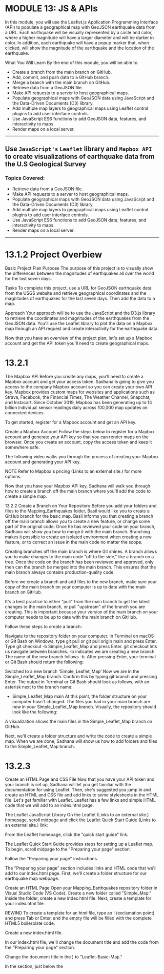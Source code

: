# MODULE 13: JS & APIs
In this module, you will use the Leaflet.js Application Programming Interface (API) to populate a geographical map with GeoJSON earthquake data from a URL. Each earthquake will be visually represented by a circle and color, where a higher magnitude will have a larger diameter and will be darker in color. In addition, each earthquake will have a popup marker that, when clicked, will show the magnitude of the earthquake and the location of the earthquake.

What You Will Learn
By the end of this module, you will be able to: 

- Create a branch from the main branch on GitHub.
- Add, commit, and push data to a GitHub branch.
- Merge a branch with the main branch on GitHub.
- Retrieve data from a GeoJSON file.
- Make API requests to a server to host geographical maps.
- Populate geographical maps with GeoJSON data using JavaScript and the Data-Driven Documents (D3) library.
- Add multiple map layers to geographical maps using Leaflet control plugins to add user interface controls.
- Use JavaScript ES6 functions to add GeoJSON data, features, and interactivity to maps.
- Render maps on a local server.

---
## Use `JavaScript's` `Leaflet` library and `Mapbox API` to create visualizations of earthquake data from the U.S Geological Survey

### Topics Covered:
- Retrieve data from a GeoJSON file.
- Make API requests to a server to host geographical maps.
- Populate geographical maps with GeoJSON data using JavaScript and the Data-Driven Documents (D3) library.
- Add multiple map layers to geographical maps using Leaflet control plugins to add user interface controls.
- Use JavaScript ES6 functions to add GeoJSON data, features, and interactivity to maps.
- Render maps on a local server.

---
# 13.1.2 Project Overbiew
Basic Project Plan
Purpose
The purpose of this project is to visually show the differences between the magnitudes of earthquakes all over the world for the last seven days.

Tasks
To complete this project, use a URL for GeoJSON earthquake data from the USGS website and retrieve geographical coordinates and the magnitudes of earthquakes for the last seven days. Then add the data to a map.

Approach
Your approach will be to use the JavaScript and the D3.js library to retrieve the coordinates and magnitudes of the earthquakes from the GeoJSON data. You'll use the Leaflet library to plot the data on a Mapbox map through an API request and create interactivity for the earthquake data.

Now that you have an overview of the project plan, let's set up a Mapbox account and get the API token you'll need to create geographical maps.

# 13.2.1
The Mapbox API
Before you create any maps, you'll need to create a Mapbox account and get your access token. Sadhana is going to give you access to the company Mapbox account so you can create your own API key.
Mapbox provides custom maps for websites and applications such as Strava, Facebook, the Financial Times, The Weather Channel, Snapchat, and Instacart. Since October 2019, Mapbox has been generating up to 14 billion individual sensor readings daily across 100,000 map updates on connected devices.

To get started, register for a Mapbox account and get an API key.

Create a Mapbox Account
Follow the steps below to register for a Mapbox account and generate your API key so that you can render maps on the browser. Once you create an account, copy the access token and keep it somewhere safe.

The following video walks you through the process of creating your Mapbox account and generating your API key.



NOTE
Refer to Mapbox's pricing (Links to an external site.) for more options.

Now that you have your Mapbox API key, Sadhana will walk you through how to create a branch off the main branch where you'll add the code to create a simple map.

13.2.2
Create a Branch on Your Repository
Before you add your folders and files to the Mapping_Earthquakes folder, Basil would like you to create a GitHub branch for the basic map. Basil informs you that creating a branch off the main branch allows you to create a new feature, or change some part of the original code. Once he has reviewed your code on your branch, Sadhana will show you how to merge it with the main branch.
Branching makes it possible to create an isolated environment when creating a new feature, or to correct an issue in the main code no matter the scope.

Creating branches off the main branch is where Git shines. A branch allows you to make changes to the main code "off to the side," like a branch on a tree. Once the code on the branch has been reviewed and approved, only then can the branch be merged into the main branch. This ensures that the main branch always contains production-quality code.

Before we create a branch and add files to the new branch, make sure your copy of the main branch on your computer is up to date with the main branch on GitHub.



It's a best practice to either "pull" from the main branch to get the latest changes to the main branch, or pull "upstream" of the branch you are creating. This is important because your version of the main branch on your computer needs to be up to date with the main branch on GitHub.

Follow these steps to create a branch:

Navigate to the repository folder on your computer.
In Terminal on macOS or Git Bash on Windows, type git pull or git pull origin main and press Enter.
Type git checkout -b Simple_Leaflet_Map and press Enter.
git checkout lets us navigate between branches.
-b indicates we are creating a new branch.
The name of the new branch follows -b.
After pressing Enter, your terminal or Git Bash should return the following:

Switched to a new branch 'Simple_Leaflet_Map'
Now we are in the Simple_Leaflet_Map branch. Confirm this by typing git branch and pressing Enter. The output in Terminal or Git Bash should look as follows, with an asterisk next to the branch name:

* Simple_Leaflet_Map
  main
At this point, the folder structure on your computer hasn't changed. The files you had in your main branch are now in your Simple_Leaflet_Map branch. Visually, the repository should look like the following:

A visualization shows the main files in the Simple_Leaflet_Map
branch on
GitHub.

Next, we'll create a folder structure and write the code to create a simple map. When we are done, Sadhana will show us how to add folders and files to the Simple_Leaflet_Map branch.

# 13.2.3
Create an HTML Page and CSS File
Now that you have your API token and your branch is set up, Sadhana will let you get familiar with the documentation for using Leaflet. Then, she's suggested you jump in and create an HTML and CSS file and add links to some stylesheets in the HTML file.
Let's get familiar with Leaflet. Leaflet has a few links and simple HTML code that we will add to an index.html page.

The Leaflet JavaScript Library
On the Leaflet (Links to an external site.) homepage, scroll midpage and click the Leaflet Quick Start Guide (Links to an external site.) link:

From the Leaflet homepage, click the "quick start guide"
link.

The Leaflet Quick Start Guide provides steps for setting up a Leaflet map. To begin, scroll midpage to the "Preparing your page" section:

Follow the "Preparing your page"
instructions.

The "Preparing your page" section includes links and HTML code that we'll add to our index.html page. First, we'll create a folder structure for our earthquake map webpage.

Create an HTML Page
Open your Mapping_Earthquakes repository folder in Visual Studio Code (VS Code). Create a new folder called "Simple_Map." Inside the folder, create a new index.html file. Next, create a template for your index.html file.

REWIND
To create a template for an html file, type an ! (exclamation point) and press Tab or Enter, and the empty file will be filled with the complete HTML5 boilerplate code.

Create a new index.html
file.

In our index.html file, we'll change the document title and add the code from the "Preparing your page" section.

Change the document title in the <title> element in the <head> section (<title>Document</title>) to "Leaflet-Basic-Map."

In the <head> section, just below the <title> element, add the following Leaflet CSS script from the "Preparing your page" section:

<!-- Leaflet CSS -->
<link rel="stylesheet" href="https://unpkg.com/leaflet@1.7.1/dist/leaflet.css"
integrity="sha512-xodZBNTC5n17Xt2atTPuE1HxjVMSvLVW9ocqUKLsCC5CXdbqCmblAshOMAS6/keqq/sMZMZ19scR4PsZChSR7A=="
crossorigin=""/>
In the body of our index.html file, add the Leaflet JavaScript script and id tag for the map inside a <div> element, as shown in the "Preparing your page" section:

<!-- Leaflet JavaScript -->
<script src="https://unpkg.com/leaflet@1.7.1/dist/leaflet.js"
integrity="sha512-XQoYMqMTK8LvdxXYG3nZ448hOEQiglfqkJs1NOQV44cWnUrBc8PkAOcXy20w0vlaXaVUearIOBhiXZ5V3ynxwA=="
crossorigin=""></script>
The Leaflet CSS and JavaScript files we added to the index.html file are referred to as content delivery networks (CDNs). Using CDNs has a security risk. To avoid the security risk, it's a best practice to include an integrity value with the CDN. Each file we added has its own integrity value, which is a Base64-encoded cryptographic hash of a resource that prevents the CDN from being hacked.

NOTE
For more about the Subresource Integrity value, please see the documentation on the Download Leaflet webpage (Links to an external site.) and Mozilla Developers' Subresource Integrity webpage (Links to an external site.).

Above the Leaflet JavaScript link script, add the following <div> element with the id tag for the map:

<!-- The div that holds our map -->
<div id="mapid"></div>
After adding the Leaflet CSS file, JavaScript file, and the <div> element with theid tag for the map, our index.html file should look like the following:

The index.html file Leaflet-Basic-Map contains the Leaflet CSS script
in the head section with the Leaflet JavaScript script and the id tag
for the map in the
body.

IMPORTANT
Make sure you copy and paste the Leaflet CSS file and JavaScript script from the website as they appear. Do not edit the script by deleting empty spaces. This will prevent that script from working on the index.html file, resulting in the map not being shown on the webpage.

Next, we will modify our #mapid to be set at a specific height using CSS code. To do this, we'll need to create a style.css file.

Create a CSS File
Before we create a style.css file, we'll need to create a folder for the file. In VS Code, create a new subfolder called "static" in our Simple_Map folder. In this folder, create another subfolder named "css." In the css folder, create a new file and name it style.css:

The VS Code File Explorer shows the new style.css file in the css
folder.

Next, add the following CSS code to our style.css file to set the style for our map on our index.html page and save the file:

html,
body,
#mapid {
  width: 100%;
  height: 100%;
  padding: 0;
  margin: 0;
}


At this point, your folder should look like the following:

The VS Code File Explorer shows the css folder inside the static
folder and the style.css file with a script in the css
folder.

Finally, we need to tell our index.html page to use the style.css file we created.

In the <head> section of our index.html page, add the following CSS link script below the Leaflet CSS and before the closing </head> element:

<!-- Our CSS -->
  <link rel="stylesheet" type="text/css" href="static/css/style.css">
Next, we'll create the code for a simple map.

# 13.4.1
Map a Single Point
Creating a simple Leaflet map was relatively straightforward. Now Sadhana will show you how to add a single marker to a map and change the radius of the marker. However, she would like you to create a branch for adding points to a map for the GitHub repository so that new interns and employees can use this as a tutorial.
Now that we can create a simple Leaflet map, we can plot data on the map. First, let's create a new branch. Sadhana suggests that we name this branch "Mapping_Single_Points" since we'll map single points.

REWIND
Follow these steps to create a branch off of the main branch:

Navigate to your repository on your computer.
Make sure you're on the main branch by typing: git branch
If you're not on the main branch, type: git checkout main
Pull the changes from the main branch by typing: git pull
Create a new branch by typing: git checkout -b [name_of_your_new_branch]
In your new branch, we'll add a new folder inside the Mapping_Earthquakes folder. Since we're going to work with the same file names in the same folder structure, we'll use the same folder structure as we did for the Simple_Leaflet_Map branch.

Set up the folder structure as follows: 

Mapping_Single_Points
index.html
static
css
style.css
js
config.js
logic.js
The two files that we'll change most often are the index.html and the logic.js files. Also, we might add an external file in the js folder. After checking out the new Mapping_Single_Points branch, copy all files from your Simple_Leaflet_Map folder and add them to a new Mapping_Single_Points folder..

Next, push the latest changes to the Mapping_Single_Points branch to GitHub.

REWIND
Follow these steps to push changes to a new branch:

Type: git status
Add the folders and files by typing: git add .
Confirm the correct files will be added by typing: git status
Commit the changes by typing: git commit -m
Push the changes to the branch by typing: git push --set-upstream origin Mapping_Single_Points
After adding the folders and files to your Mapping_Single_Points branch, your repository should look like the following:

The GitHub webpage shows the status of the Mapping_Earthquakes repository in the Mapping_Single_Points branch.

Next, we'll edit the logic.js file to add single points or markers to the basic map.

Add a Marker to the Map
Adding a marker to our simple map requires only one line of code, found in the Leaflet Quick Start Guide (Links to an external site.), under the "Markers, circles and polygons" subheading. Below the map is a line of code that reads as follows:

var marker = L.marker([51.5, -0.09]).addTo(map);
We're going to edit this line of code with the latitude and longitude for Los Angeles, California, and add it to our logic.js file that we used to create a simple map.

Open up the logic.js file using VS Code and add the following line of code before our tileLayer()code, and save the logic.js file:

//  Add a marker to the map for Los Angeles, California.
let marker = L.marker([34.0522, -118.2437]).addTo(map);
Next, open the index.html file in your browser. Your map should look like the following:

Add a marker to the map for Los Angeles,
California.

Next, we'll change the marker to a circle.

Add a Circle to the Map
To change the marker on our map to a point or dot, we'll use the circle() function. The circle() function will place a circle on the map at the given coordinates. The syntax for using the circle() function follows:

L.circle([34.0522, -118.2437], {
   radius: 100
}).addTo(map);
When using the circle() function, the default is just a small dot on the map, but we want to adjust the radius so that it's bigger and easier to see. The radius for the circle() function is measured in meters.

For the code above, add a circle with a 100-meter radius over Central Los Angeles when we assign a value to the radius key in the circle() function.

Copy the code for the circle function and replace it with the marker() function we used previously. We're also going to zoom in to a level of 14 on the setView() method. After editing your logic.js file, it should look like the following:

Use the circle () function to create a circle with a 100-meter radius over Central Los Angeles.

When we open our index.html file in our browser, it will show a circle over Central Los Angeles.

The OpenStreetMap shows a circle with a 100-meter radius over Central Los Angeles.

Now test your skills in the following Skill Drill:

SKILL DRILL
Using the Leaflet documentation, create a light-yellow circle with black lines indicating a 300-meter radius of Central Los Angeles on a dark map.

Your map should look like the following:

The OpenStreetMap shows a light-yellow circle with black lines indicating a 300-meter radius of Central Los Angeles on a dark map.

Alternatively, we can create a circle using the circleMarker() function. The circleMarker() function measures the radius of the circle in pixels, with the default radius set at 10 pixels. The syntax for using the circleMarker() function follows:

L.circleMarker([34.0522, -118.2437]).addTo(map);
Let's create a light-yellow circle with black lines indicating a 300-pixel radius on a dark map. Edit your logic.js file from the previous Skill Drill by changing your circle()function to a circleMarker()function. Your logic.js file should now look like the following:

Use the circleMarker() function to create a light-yellow circle with black lines indicating a 300-pixel radius of Central Los Angeles on a dark map.

If you didn't get the correct map style in the Skill Drill, replace the "streets-v11" in our tileLayer() code with "dark-v10" to look like the following:

// We create the tile layer that will be the background of our map.
let streets = L.tileLayer('https://api.mapbox.com/styles/v1/mapbox/dark-v10/tiles/{z}/{x}/{y}?access_token={accessToken}'
Save yourlogic.js file and open your index.html file in our browser. The circle will show a 300-pixel radius of Central Los Angeles.

The OpenStreetMap shows a light-yellow circle with black lines indicating a 300-pixel radius of Central Los Angeles.

Wow! What a big difference between the circle()and circleMarker()functions.

Remember, it's a best practice to commit early and often! Before you commit your code for the Mapping_Single_Points branch to GitHub, check to see if all the files will be tracked in the branch.



In the Mapping_Single_Points branch on the command line, type git status and you'll see that the logic.js file will be tracked:

data 13-4-1-mapping-single-points.png

Great job! Now, commit and push these files to the Mapping_Single_Points branch. Don't delete the branch, so that others can use it to learn how to map single points.

Next, Sadhana is going to show you how to add multiple locations to a map and change the radius of each marker.

NOTE
Use the links below to learn more about these Leaflet functions:

marker() function (Links to an external site.)
circle() function (Links to an external site.)
circleMaker() function

# 13.4.2
Map Multiple Points
Now that you have added a single marker to a map and changed some of the features of the marker, Sadhana wants you to iterate through an array of objects and map them. Other employees really like the branches you created, so Sadhana would like you to create a new branch for adding multiple points to a map.
Before we plot multiple markers and points, Sadhana wants you to create a new branch for mapping multiple points.

Create a new branch called "Mapping_Multiple_Points" with the following folder structure:

Mapping_Multiple_Points
index.html
static
css
style.css
js
config.js
logic.js
Copy the necessary folders and files from your Mapping_Single_Points branch and add them to the Mapping_Multiple_Points folder.

Add Multiple Markers
When we added a single marker to our simple map, we assigned our marker variable to the Leaflet class marker() function. This function will only add one latitude and longitude to the map. To add more markers to the map, the latitudes and longitudes are usually nested in an array. To add a marker for each location, we have to iterate through the array and add each latitude and longitude to the map.

First, in the logic.js file, replace the marker variable (which we used to map one location) with the cities variable that references the five most populous cities array in the following code block. Then save the file:

// An array containing each city's location, state, and population.
let cities = [{
  location: [40.7128, -74.0059],
  city: "New York City",
  state: "NY",
  population: 8398748
},
{
  location: [41.8781, -87.6298],
  city: "Chicago",
  state: "IL",
  population: 2705994
},
{
  location: [29.7604, -95.3698],
  city: "Houston",
  state: "TX",
  population: 2325502
},
{
  location: [34.0522, -118.2437],
  city: "Los Angeles",
  state: "CA",
  population: 3990456
},
{
  location: [33.4484, -112.0740],
  city: "Phoenix",
  state: "AZ",
  population: 1660272
}
];
Next, we need to iterate through each city object and add each city location to the marker() function, which will, in turn, be added to the map.



Below the cities array, add the following code to iterate through the array. Inside the brackets, use the console.log() function to print each object in the array to the console:

// Loop through the cities array and create one marker for each city.
cities.forEach(function(city) {
 console.log(city)
});
Save the logic.js file and open the index.html file in your browser.

If we look at the console tab, we'll see that each object, or city, of the cities array is printed to the console.

A U.S. map has a Chrome console tab on the right showing each object in the cities array.

Now, add each city's location to the map by adding the location to the marker() function.



In the forEach() function, assign the city variable to each object of the cities.js file. Then, get the coordinates of each city by adding city.location in the L.marker() function. We can then add each location to the map with the addTo() function and pass themap object as the argument.

Add the following code to your logic.js file and save it:

// Loop through the cities array and create one marker for each city.
cities.forEach(function(city) {
    console.log(city)
    L.marker(city.location).addTo(map);
});
When you open the index.html file in your browser, the map will show a marker on each city in the cities array.

The OpenStreetMap has five markers for the five cities in the cities array: Los Angeles,Phoenix, Houston, Chicago, and New York City.

When handling large datasets, it's a best practice to have the data in an external file and refer to that file and dataset in the logic.js file.

Even though our cities array is not that large, let's create a new file in the "js" folder called cities.js. Cut the cities array data from the logic.js file, place it in the cities.js file, and save the file.

Next, in the logic.js file, where the cities array was located, add a variable and assign it to the cities array. Add the following code to the logic.js file:

// Get data from cities.js
let cityData = cities;
Now the cities array is assigned to the cityData variable, which means we'll need to replace cities with cityData in our forEach() function. Edit the forEach() function so that it looks like the following and save the logic.js file:

// Loop through the cities array and create one marker for each city.
cityData.forEach(function(city) {
    console.log(city)
    L.marker(city.location).addTo(map);
});
Now open the index.html in your browser to confirm these changes worked.

Uh-oh! Something went wrong, as shown in the following image: 

When there is an error in a file, a blank webpage appears instead of a map.



After you inspect the page using the DevTools, the console might have an error message that says Uncaught ReferenceError: cities is not defined. This means the cities array data can't be found.

To correct this error, in the body of the index.html file and before the path to the logic.js script, add a <script> file with the path to the JavaScript cities.js file, like this:

 <script type="text/javascript" src="static/js/cities.js"></script>
After adding the <script> file, the body of our index.html file should look like the following:

The body of the index.html file shows the path to the cities.js
file.

Now, when we open up the index.html in our browser, the map should look like it did before we created the cities.js file and edited thelogic.js and index.html files.

The OpenStreetMap has five markers for the five cities in the cities array: Los Angeles, Phoenix, Houston, Chicago, and New York City.

Bind a Popup to the Marker
To add data from each object in the cities array, we'll use Leaflet's bindPopup() method on the marker() function. According to the guidance in the Quick Start Guide (Links to an external site.)'s "Working with popups" section, we only need to add HTML code inside the parentheses of the bindPopup() method:

Follow the bindPopup() method guidance, found in the Quick Start Guide's "Working with popups"section.

In the logic.js file, edit the forEach function and add the bindPopup() method. Inside the parentheses of the bindPopup() method, we'll retrieve the name of the city, state, and population.

Edit the forEach function to look like the following, save the logic.js file, and open the index.html file in your browser:

// Loop through the cities array and create one marker for each city.
cityData.forEach(function(city) {
    console.log(city)
    L.marker(city.location)
    .bindPopup("<h2>" + city.city + ", " + city.state + "</h2> <hr> <h3>Population " + city.population + "</h3>")
  .addTo(map);
});
Now, when we click on each marker, it will show the name, state, and population of the city.

The OpenStreetMap has five popup markers for the five cities in the cities array: Los Angeles, Phoenix, Houston, Chicago, and New York City.When a city popup marker is clicked, it shows data, such as population.

Let's format the population with a thousands separator by using the toLocaleString() method on the city.population in the bindPopup() method, like this:

The logic.js file edited with code to format the population of each city with a thousands separator.

Now our popup markers have the population formatted with a thousands separator.

The popup marker for Houston with population data has been formatted with a thousands separator.

Next, change the marker for each city to a circle that has a radius equivalent to the city's population.

In the logic.jsfile, we'll replace the marker() function with the circleMarker() function in the forEach() function. Then we'll assign the "radius" key to the population by using city.population.

The forEach() function in our logic.js file should look like the following:

The logic.js file is edited with code to format the population of each city with a thousands separator and add circle the size of the population.

After you save the logic.js file and open the index.html file in your browser, your map will look like the following:

The OpenStreetMap now has a blue background.

Well, that doesn't look like the map from before! If we click on that map, "Phoenix, AZ" and its population appear in a popup.

The OpenStreetMap has a blue background and a popup marker for Phoenix.

We know that the data is being loaded onto the map, but what is the problem?



The problem with the map is that the radii are too large and don't fit on the map. To fix this, we'll have to decrease each city's radius so the circle markers fit on the map. In the logic.js file, divide the city.population value by "100000" to look like this:

radius: city.population/100000
Now when we open the map in our browser, the radius for each city looks proportional to the population.

The OpenStreetMap shows five city circle markers for the five cities
in the cities array, where the radius is in proportion to each city's
population, formatted with a thousands
separator.

Congratulations on creating varying size circle markers with popup information!

SKILL DRILL
Edit the logic.js file to create an orange circle popup marker for each city, with a lineweight of 4, a radius where the population number is decreased by 200,000,  that's on a dark map. When you click on the circle, the popup should display the city, state, and the population formatted with a thousands separator.

Your map should look similar to the following:  The OpenStreetMap shows five circle markers on a dark map, where each circle is orange and has a radius where the population number is decreased by 200,000. Each popup marker shows the city, state, and population formatted with the thousands separator.

Next, Sadhana will show you how to plot lines on a map.

ADD/COMMIT/PUSH
Add, commit, and push your changes to the Mapping_Mulitple_Points branch. Don't delete the branch so that others can use it to learn how to map multiple points with popup markers.

NOTE
For more information, see the Leaflet documentation on the bindPopup() method (Links to an external site.).

# Basil and Sadhana are ecstatic that you can add multiple locations to a map. This will be highly beneficial when you need to add the earthquake data to a map. Now, Sadhana will walk you through how to add lines to a map.
On our Leaflet map, we can plot coordinates to create lines between locations, like transportation routes.

Before we plot lines on a map, let's create a new branch called "Mapping_Lines" that has the following folder structure:

Mapping_Lines
index.html
static
css
style.css
js
config.js
logic.js
Copy the necessary folders and files from one of your Mapping_Mulitple_Points branches and add them to the Mapping_Lines folder.

Map a Single Line
Adding lines to a map requires that the coordinates for the starting and ending points be a one-dimensional array with two elements: latitude and longitude. To illustrate how lines are mapped, let's map the airline route from Los Angeles to San Francisco. Mapping airline routes will help us understand how tectonic plate data is added to a map.

The starting point for our line will be the Los Angeles International Airport (LAX), with the coordinates [33.9416, -118.4085]. The ending point for our line will be the San Francisco International Airport (SFO), with the coordinates [37.6213, -122.3790].

When we create a line in Leaflet, the starting and ending points and all coordinates along the route need to be in an array. We can assign the array to the line variable like this:

// Coordinates for each point to be used in the line.
let line = [
  [33.9416, -118.4085],
  [37.6213, -122.3790]
];
Let's edit our logic.js file to create a line from LAX to SFO.

First, change the coordinates for the center of the map to somewhere between LAX and SFO by adding [36.1733, -120.1794] in the setView() method.
Change the zoom level in the setView() method to 7.
Add the code above for our line below the map variable for the center of the map.
Lastly, create a line on a map using the Leaflet polyline() function. Add the following line of code after the line variable:
// Create a polyline using the line coordinates and make the line red.
L.polyline(line, {
  color: "red"
}).addTo(map);
In the polyline() function, we pass the line coordinates and the key-value pair color: "red" to make the line red.

Save the logic.js file with the changes. It should look like the following:

The logic.js file edited with code to create a line between two
points.

When you open the index.html file in your browser, your map should have a red line between LAX and SFO.

The OpenStreetMap shows a red line from LAX to SFO.

Now we'll add a few more stops on our airline route.

Map Multiple Lines
Let's edit the logic.js file and add two more airport stops to our line variable: Salt Lake City International Airport (SLC) and Seattle-Tacoma International Airport (SEA). Follow these steps: 

Edit the line variable in the logic.js file so that it includes the two new sets of coordinates.

// Coordinates for each point to be used in the polyline.
let line = [
  [33.9416, -118.4085],
  [37.6213, -122.3790],
  [40.7899, -111.9791],
  [47.4502, -122.3088]
];
Make the line yellow by editing the value for the "color" key in the polyline() function to yellow.

// Create a polyline using the line coordinates and make the line black.
L.polyline(line, {
   color: "yellow"
}).addTo(map);
Change the map style to "satellite-streets-v11."

Finally, change the center of the map to SFO and change the zoom to 5 so that we can see the line.

// Create the map object with center at the San Francisco airport.
let map = L.map('mapid').setView([37.6213, -122.3790], 5);
After you save the logic.js file and open the index.html file in your browser, your map should look like the following, showing the route from LAX, SFO, SLC, and SEA:

The OpenStreetMap shows a yellow line joining LAX-SFO-SLC-SEA on a Satellite Streets map.

SKILL DRILL
Edit your logic.js to create an airline route from SFO to John F. Kennedy International Airport (JFK) with two stops, Austin-Bergstrom International Airport (AUS) and Toronto Pearson International Airport (YYZ). Make the route a blue dashed line, with a weight of 4 and opacity of 0.5 on the light map.

Hint: You'll need to find the coordinates for some of these airports.

Bonus: Add your city or another city as a stopping point.

Your map should look similar to the following:

The OpenStreetMap shows a blue dashed line from SFO to JFK with two stops, AUS and YYZ, on the light map.

Great job on mapping routes on your map!

ADD/COMMIT/PUSH
Add, commit, and push your changes to your Mapping_Lines branch. Don't delete the branch so that others can use it to learn how to map lines.

After you push your changes to the branch, Sadhana will show you how to plot data from a GeoJSON (.json) file.

NOTE
For more information, see the Leaflet documentation on the polyline() function (Links to an external site.).

# Basil and Sadhana are ecstatic that you can add multiple locations to a map. This will be highly beneficial when you need to add the earthquake data to a map. Now, Sadhana will walk you through how to add lines to a map.
On our Leaflet map, we can plot coordinates to create lines between locations, like transportation routes.

Before we plot lines on a map, let's create a new branch called "Mapping_Lines" that has the following folder structure:

Mapping_Lines
index.html
static
css
style.css
js
config.js
logic.js
Copy the necessary folders and files from one of your Mapping_Mulitple_Points branches and add them to the Mapping_Lines folder.

Map a Single Line
Adding lines to a map requires that the coordinates for the starting and ending points be a one-dimensional array with two elements: latitude and longitude. To illustrate how lines are mapped, let's map the airline route from Los Angeles to San Francisco. Mapping airline routes will help us understand how tectonic plate data is added to a map.

The starting point for our line will be the Los Angeles International Airport (LAX), with the coordinates [33.9416, -118.4085]. The ending point for our line will be the San Francisco International Airport (SFO), with the coordinates [37.6213, -122.3790].

When we create a line in Leaflet, the starting and ending points and all coordinates along the route need to be in an array. We can assign the array to the line variable like this:

// Coordinates for each point to be used in the line.
let line = [
  [33.9416, -118.4085],
  [37.6213, -122.3790]
];
Let's edit our logic.js file to create a line from LAX to SFO.

First, change the coordinates for the center of the map to somewhere between LAX and SFO by adding [36.1733, -120.1794] in the setView() method.
Change the zoom level in the setView() method to 7.
Add the code above for our line below the map variable for the center of the map.
Lastly, create a line on a map using the Leaflet polyline() function. Add the following line of code after the line variable:
// Create a polyline using the line coordinates and make the line red.
L.polyline(line, {
  color: "red"
}).addTo(map);
In the polyline() function, we pass the line coordinates and the key-value pair color: "red" to make the line red.

Save the logic.js file with the changes. It should look like the following:

The logic.js file edited with code to create a line between two
points.

When you open the index.html file in your browser, your map should have a red line between LAX and SFO.

The OpenStreetMap shows a red line from LAX to SFO.

Now we'll add a few more stops on our airline route.

Map Multiple Lines
Let's edit the logic.js file and add two more airport stops to our line variable: Salt Lake City International Airport (SLC) and Seattle-Tacoma International Airport (SEA). Follow these steps: 

Edit the line variable in the logic.js file so that it includes the two new sets of coordinates.

// Coordinates for each point to be used in the polyline.
let line = [
  [33.9416, -118.4085],
  [37.6213, -122.3790],
  [40.7899, -111.9791],
  [47.4502, -122.3088]
];
Make the line yellow by editing the value for the "color" key in the polyline() function to yellow.

// Create a polyline using the line coordinates and make the line black.
L.polyline(line, {
   color: "yellow"
}).addTo(map);
Change the map style to "satellite-streets-v11."

Finally, change the center of the map to SFO and change the zoom to 5 so that we can see the line.

// Create the map object with center at the San Francisco airport.
let map = L.map('mapid').setView([37.6213, -122.3790], 5);
After you save the logic.js file and open the index.html file in your browser, your map should look like the following, showing the route from LAX, SFO, SLC, and SEA:

The OpenStreetMap shows a yellow line joining LAX-SFO-SLC-SEA on a Satellite Streets map.

SKILL DRILL
Edit your logic.js to create an airline route from SFO to John F. Kennedy International Airport (JFK) with two stops, Austin-Bergstrom International Airport (AUS) and Toronto Pearson International Airport (YYZ). Make the route a blue dashed line, with a weight of 4 and opacity of 0.5 on the light map.

Hint: You'll need to find the coordinates for some of these airports.

Bonus: Add your city or another city as a stopping point.

Your map should look similar to the following:

The OpenStreetMap shows a blue dashed line from SFO to JFK with two stops, AUS and YYZ, on the light map.

Great job on mapping routes on your map!

ADD/COMMIT/PUSH
Add, commit, and push your changes to your Mapping_Lines branch. Don't delete the branch so that others can use it to learn how to map lines.

After you push your changes to the branch, Sadhana will show you how to plot data from a GeoJSON (.json) file.

NOTE
For more information, see the Leaflet documentation on the polyline() function (Links to an external site.).

# 13.5.2
Map GeoJSON Point Type
You meet with Basil and Sadhana to discuss your project. Basil informs you that the earthquake data you'll map will have the geometry type Point. Basil thinks it would be a good idea to learn to parse GeoJSON data that is similar to the earthquake data.
Sadhana wants you to practice mapping GeoJSON data that she will give you to add to your logic.js file. This will be a good introduction on learning how to access the data from a JSON file.

Before we map any data, let's create a new branch called "Mapping_GeoJSON_Points" and create the following folder structure:

Mapping_GeoJSON_Points
index.html
static
css
style.css
js
config.js
logic.js
Copy the necessary folders and files from one of your previous branches and add them to the Mapping_GeoJSON_Points folder.

Map a GeoJSON Point
First, we'll add single point on our map using GeoJSON data. The following GeoJSON data is a FeatureCollection object that has properties and geometry for the San Francisco Airport:

// Add GeoJSON data.
let sanFranAirport =
{"type":"FeatureCollection","features":[{
    "type":"Feature",
    "properties":{
        "id":"3469",
        "name":"San Francisco International Airport",
        "city":"San Francisco",
        "country":"United States",
        "faa":"SFO",
        "icao":"KSFO",
        "alt":"13",
        "tz-offset":"-8",
        "dst":"A",
        "tz":"America/Los_Angeles"},
        "geometry":{
            "type":"Point",
            "coordinates":[-122.375,37.61899948120117]}}
]};
Since we are going to add the San Francisco Airport to our map, let's change the center to the San Francisco Airport. Add the following code to our logic.js file to create the center of the map at the airport with a zoom level of "10."

// Create the map object with center at the San Francisco airport.
let map = L.map('mapid').setView([37.5, -122.5], 10);
In the GeoJSON example (Links to an external site.) given on the Leaflet page, we can see that the simple GeoJSON feature is similar to our sanFranAirport.

The Leaflet page provides an example of the GeoJSON
feature.

GeoJSON objects are added to the map through a GeoJSON layer, L.geoJSON(). In "The GeoJSON Layer" section, it says to create the GeoJSON layer and add it to our map. We can use the following code to do that:

L.geoJSON(geojsonFeature).addTo(map);
Let's edit this GeoJSON layer as follows:

// Grabbing our GeoJSON data.
L.geoJSON(sanFranAirport).addTo(map);
Also, add it to our logic.js file below the GeoJSON airport data and above the tileLayer()method. After you save the logic.js file, it should look like the following:

The logic.js file reflects our changing the center and zoom level of
the map, adding the GeoJSON data, and getting the GeoJSON
data.

NOTE
Please note that the coordinates appear in reverse order [-122.375, 37.61899948120117], compared to their order in the setView() method. This is because the GeoJSON data coordinates are set with the first parameter as X (longitude) and the second parameter as Y (latitude), as documented in the GeoJSON Standard. (Links to an external site.) The L.geoJSON()layer reverses the coordinates to plot them on the map.

Open the index.html file in your browser. Your map should have a marker at SFO.

The OpenStreetMap shows a marker on
SFO.

Later in this module we'll be using a URL to access a larger GeoJSON dataset to plot more points.

Bind a Popup to the Marker
REWIND
To display data on a map with a popup marker, we have to bind the marker with the GeoJSON layer, L.geoJSON(), using a callback function.

Our options to add data to a marker are to use the pointToLayer or onEachFeature callback functions. With either of these functions, we can add data to a map from each GeoJSON object. The major difference between the two functions is that the pointToLayer callback function adds markers to a map, whereas the onEachFeature callback function allows you to add styling and bind data to a popup marker.

Let's look at these two functions more closely.

The pointToLayer Function
For the pointToLayer callback function, the basic syntax for adding functionality to a marker follows:

L.geoJson(data, {
    pointToLayer: function(feature, latlng) {
      return L.marker(latlng);
     }
});
Let's break down what is happening in the L.geoJSON() layer:

We add two arguments: the data and the pointToLayer callback function.
The data will be our sanFranAirport data.
For the pointToLayer callback function, we are first going to call a function() where we pass each GeoJSON feature as feature, and its latitude and longitude as latlng.
Then we add a marker for each feature with a latitude and longitude in the pointToLayer callback function argument by using return L.marker(latlng).


Even though we have a marker on the previous map, let's edit our logic.js file to add a marker using the pointToLayer function and add data to a popup marker.

First, let's edit the logic.js file to add the pointToLayer callback function to the L.geoJSON() layer. To better understand what is passed with the feature argument in the function(), we will add feature in the console.log()function. Edit your L.geoJSON() layer code to look like the following:

// Grabbing our GeoJSON data.
L.geoJson(sanFranAirport, {
    // We turn each feature into a marker on the map.
    pointToLayer: function(feature, latlng) {
      console.log(feature);
      return L.marker(latlng);
    }

  }).addTo(map);
Save your logic.js file and open the index.html file in your browser. The map should look the same as it did before the edits. However, if we open the console on our developer tools, we will see that the feature is the JavaScript object geometry and properties of our GeoJSON object.

The Chrome console shows the JavaScript objects for the feature in the
pointToLayer callback
function.

Now, we'll add the data in the JavaScript objects to a popup marker.

REWIND
The properties in each JavaScript object can be accessed using the dot notation.



To add a popup marker, we need to use the bindPopup() method to the pointToLayer callback function. This will add a popup marker for each object in our GeoJSON data even though we only have one object in our data, SFO.

Let's add the city to the popup marker. In our logic.js file, after the return L.marker(latlng) in our L.geoJSON() layer, add the following code on the next line:

.bindPopup("<h2>" + feature.properties.city + "</h2>")
Using the dot notation, we can traverse through the JSON object to get the city by using feature.properties.city. Now, your logic.js file with L.geoJSON() layer should look like the following:

Use the pointToLayer function in the logic.js file to add a popup
marker to the
map.

Our map should look like the following, where a marker, when clicked, shows a city name:

The OpenStreetMap shows a popup marker for SFO with the city
name.

SKILL DRILL
Edit your logic.js to create a popup marker for San Francisco Airport on a night preview navigation map. When you click on the popup, it will display the city, state, and the name of the airport.

Your map should look like the following:

The OpenStreetMap shows a popup marker for SFO with the city and
state names appearing in the popup on a dark
map.

The onEachFeature Function
When we use the onEachFeature callback function we can add a popup marker for each feature and add data from the properties of the JavaScript object. The basic syntax for adding functionality to a marker follows:

L.geoJson(data, {
    onEachFeature: function(feature, layer) {
      layer.bindPopup();
     }
});
Let's break down what is happening in the L.geoJSON() layer:

First, we add two arguments: the data and the onEachFeature callback function.
The data will be our sanFranAirport data.
With the onEachFeature callback function we are first going to call an anonymous function, function(), where we pass each GeoJSON feature as feature, and any properties to the second argument, layer.
Let's edit our logic.js file to add a popup marker using the onEachFeature function. First, edit the logic.js file to add the onEachFeature callback function to the L.geoJSON() layer. To see what is passed with the layer argument in the anonymous function(), we'll pass layer in the console.log()function. Edit your L.geoJSON() layer code to look like the following:

Use the onEachFeature function in the logic.js file to add a popup
marker to the
map.

When we open our index.html file, the map will display a popup marker for SFO. When we open the console on our DevTools, we'll see that the layer returns many JavaScript methods that can be accessed and used, including the geometry and properties of our GeoJSON object.

The Chrome console shows the JavaScript methods
available.

SKILL DRILL
Edit your logic.js to create a popup marker for the San Francisco Airport on the outdoor map. When you click on the popup, it will display the airport code and name of the airport.

Your map should look like the following:

The OpenStreetMap shows a popup marker for SFO, with the airport
code and name in the popup
marker.

Great job on adding GeoJSON data to your map!

NOTE
For more information, see the Leaflet documentation on the L.geoJSON() layer. (Links to an external site.).

Next, we'll map multiple point type geometry from a JSON file.

# 13.5.3
Map Multiple GeoJSON Points
Now that you have a handle on how to map GeoJSON point type and add data to a popup marker, Basil and Sadhana want you to fetch GeoJSON data from a URL. After all, this is how GeoJSON data is usually accessed, and this is how you will access the earthquake data.
When mapping points, lines, and polygons, the data we use is accessed from a URL because this data is usually inaccessible for download or maybe too large to store on your computer and add as an external file.

Download the majorAirports.json file and put it on the Mapping_Earthquakes repository.

Download majorAirports.json (Links to an external site.)

Using the URL for the majorAirports.json file in your GitHub repository, we'll add multiple points onto a map.

When you click on the majorAirports.json file on GitHub, you should see an OpenStreetMap populated with major airports. Our map will look similar to this after we are done.

Launch the majorAirport.json file for a view of all major
airports.

Click the Raw button and the GeoJSON data will be loaded in the browser.

Click the Raw button to extract the GeoJSON data from the
majorAirport.json
file.

If the file size is large, it could take awhile to load on the page. Once it loads, it should look like the following:

Open the majorAirports.json file in the Chrome
browser.

To begin adding the data to the map, first we need to read the external majorAirports.json file.

REWIND
To read an external .json file, we need to use the d3.json() method. To use the d3.json() method, we need to have the <script src="https://d3js.org/d3.v5.min.js"></script> file in the index.html page.

Open the index.html file, and in the <head> section above the CSS link, add the following D3.js library file script:

<!-- d3 JavaScript -->
<script src="https://d3js.org/d3.v5.min.js"></script>
The <head> section of your index.html file should look like the following:

The index.html file includes the leaflet.css link, the d3 JavaScript,
and our CSS link in the head
section.

Next, we'll edit the logic.js file.

Change the geographical center of the map to the geographical center of the Earth and set the zoom level as follows:

// Create the map object with center and zoom level.
let map = L.map('mapid').setView([30, 30], 2);
Next, we'll access the majorAirports.json file on GitHub with the following airportData variable. Your URL may be different, but it should begin with https://raw.githubusercontent.com.

Add the following code after your tileLayer() method:

// Accessing the airport GeoJSON URL
let airportData = "https://raw.githubusercontent.com/<GitHub_name>/Mapping_Earthquakes/main/majorAirports.json";
NOTE
Having the tileLayer() method before accessing large datasets ensures that the map gets loaded before the data is added to it.

Next, we'll add the d3.json() method, which returns a promise with the then() method and the anonymous function().

Inside the d3.json() method we'll add the airportData variable.
Inside the anonymous function() we'll add the data parameter, which references the airportData.
We'll pass this data to the L.geoJSON() layer and then it'll be added to the map with addTo(map).
// Grabbing our GeoJSON data.
d3.json(airportData).then(function(data) {
    console.log(data);
  // Creating a GeoJSON layer with the retrieved data.
  L.geoJson(data).addTo(map);
});
Your logic.js file should look like the following:

The logic.js file includes code for accessing the airport.code and
adding a popup marker to the map using the pointToLayer
function.

Let's see how our map looks now. Open your index.html file in your browser using the command python -m http.server—just to be sure that the data is accessible through the Python server.

Your map should look like the following:

The OpenStreetMap shows markers for airports in the majorAirports.json
file.

SKILL DRILL
Edit your L.geoJson() layer to add a popup marker that displays all airports' codes and names.

Your map should look like the following: 

The OpenStreetMap shows popup markers listing all airports' codes
and
names.

Great job on adding multiple-point type GeoJSON data to your map. Next, Sadhana is going to show you how to add another map to the index.html file so you can toggle between two different maps.

# 13.6.1
Add Earthquake Data to a Map
Now that you know how to access GeoJSON data, parse the data, and add it to a map, Sadhana would like you to map all recorded earthquakes in the past seven days. Once you get the data, you'll add some features to the map to showcase the severity of earthquakes for viewers. 
As before, we need to set up a folder structure for our project in a new branch. Create a branch called "Earthquakes_past7days." Copy the folders and files from one of your previous branches and add them to the Earthquakes_past7days folder.



First, Sadhana wants you to rename the logic.js file to logicStep1.js. This way, each step has its own logic.js file that can be used by other interns in the future.

Now we'll edit our logicStep1.js file to create a map with all recorded earthquakes from the past seven days.

First, apply the streets and satelliteStreets map styles used for the GeoJSON polygon mapping. Change the text for the maps on the base layer to read as "Streets" and "Satellite" to look like the following:

// Create a base layer that holds both maps.
let baseMaps = {
  "Streets": streets,
  "Satellite": satelliteStreets
};
Change the center of our map to the geographic center of the United States using the coordinates [39.5, -98.5], with a zoom level of 3 and default layer streets. Our logicStep1.js file should look like the following:

The logic.js file shows the necessary edits for the earthquake map
styles.

Add the USGS URL for earthquake data by following these steps:

From the USGS home page (Links to an external site.) click the Earthquakes (Links to an external site.) link:

USGS Home page

Next, click the Real-time Notifications, Feeds, and Web Services (Links to an external site.) link:

Real-time Notifications, Feeds, and Web Services

Scroll down until you see "GeoJSON Summary Feed".

Click the GeoJSON Summary Feed (Links to an external site.) link:GeoJSON Summary
Feeds

On the right-hand side, click the All Earthquakes link under the "Past 7 Days" heading:

Click on the All Earthquakes link under "Past 7
Days."

Nice work! The GeoJSON data will launch in your browser:

The summary shows the recorded earthquakes for the past 7
days.



If we look closer at the geometry object, we'll see an additional data point in the coordinates object, 3.91, which is the depth of the earthquake in kilometers:

View the type of geometry and
coordinates.

NOTE
For more information on earthquake depth and other terms, see the Event Terms (Links to an external site.).

Copy the URL for the earthquake JSON data recorded for the past seven days, and add it in place of the previous URL in the d3.json() method. It should look like the following:

// Retrieve the earthquake GeoJSON data.
d3.json("https://earthquake.usgs.gov/earthquakes/feed/v1.0/summary/all_week.geojson").then(function(data) {
  // Creating a GeoJSON layer with the retrieved data.
  L.geoJson(data).addTo(map);
});
After saving the logicStep1.js file and opening the index.html file in your browser, the map should look like the following. Make sure you are referring to the correct logic file in your index.html file:

The Streets map with the markers for the earthquakes for the past
7-days.

Great job adding the earthquake data to our maps!

ADD/COMMIT/PUSH
Add, commit, and push your changes to your Earthquakes_past7days branch.

Let's make this data visually interesting by changing the marker to a circle with a radius representing the earthquake's magnitude, and then we'll style each earthquake data point.

# 13.6.2
Add Style to the Earthquake Data
As a first step in making the earthquake data more visually appealing, Sadhana would like you to add some styling to the earthquake data and vary the radius of each earthquake based on the magnitude.
After styling and modifying the radius of the circle for each earthquake's magnitude, our map should look similar to the following map:

The Street map marks each recorded earthquake with a light-orange
circle and a diameter representing the earthquake's
magnitude.

Before we write the code to create this map, make a copy of the logicStep1.js file and name it logicStep2.js. Now let's edit the file.

First, we'll change the basic marker to a circleMarker by using the pointToLayer function.

REWIND
For the pointToLayer callback function, the basic syntax for adding functionality to a marker is:

L.geoJson(data, {
pointToLayer: function(feature, latlng) {
return L.marker(latlng);
}
});
For our purposes, we'll use circleMarker instead of marker in the above code. Edit your GeoJSON layer code to look like the following:

// Creating a GeoJSON layer with the retrieved data.
  L.geoJson(data, {

// We turn each feature into a circleMarker on the map.

pointToLayer: function(feature, latlng) {
            console.log(data);
            return L.circleMarker(latlng);
        },
    }).addTo(map);
});
Save the file and let's see what the data looks like on the map. The index.html file should look like the following:

The Street map marks the recorded earthquakes with a
circle.

Next, we'll create a style for each earthquake by adjusting the line color, fill color, opacity, fill opacity, stroke, weight, and radius.

REWIND
When we defined the line style for the nonstop flight routes from Toronto, we created a style variable like the following:

let myStyle = {
color: "#ffffa1",
weight: 2
}
We'll create a function styleInfo(), which will contain all the style parameters for each earthquake plotted. Within this function, we'll create a getRadius() function to calculate the radius for each earthquake.

Add the following function styleInfo() inside the d3.json() method:

// This function returns the style data for each of the earthquakes we plot on
// the map. We pass the magnitude of the earthquake into a function
// to calculate the radius.
function styleInfo(feature) {
  return {
    opacity: 1,
    fillOpacity: 1,
    fillColor: "#ffae42",
    color: "#000000",
    radius: getRadius(),
    stroke: true,
    weight: 0.5
  };
}
Let's review the style we're creating for each earthquake:

In the styleInfo() function, we passed the argument feature to reference each object's features.
The opacity and fillOpacity are set at 1, the stroke is "true," and the weight is 0.5.
The fillColor is light orange, and the color is "#000000" (black).
The getRadius() function retrieves the earthquake's magnitude. Next, we'll create the getRadius() function to calculate the radius of the circle from the magnitude.


In the getRadius() function for our styleInfo() function, add the following code to retrieve the earthquake's magnitude: feature.properties.mag.

Next, we'll create the getRadius() function. Add the following code below the styleInfo() function:

// This function determines the radius of the earthquake marker based on its magnitude.
// Earthquakes with a magnitude of 0 will be plotted with a radius of 1.
function getRadius(magnitude) {
  if (magnitude === 0) {
    return 1;
  }
  return magnitude * 4;
}
In the getRadius() function, we'll pass the magnitude argument that will reference the feature.properties.mag in the styleInfo() function. Then we'll use a conditional statement that sets the magnitude to 1 if the magnitude of the earthquake in the JSON file is 0 so that the earthquake is plotted on the map. If the magnitude is greater than 0, then the magnitude is multiplied by 4.

Now, that we created our style, let's add it to the map.



To add style to the L.geoJson() layer, the style key will be assigned to the styleInfo function we created. Make sure the code for your L.geoJson() layer looks like the following:

// Creating a GeoJSON layer with the retrieved data.
  L.geoJson(data, {

// We turn each feature into a circleMarker on the map.

pointToLayer: function(feature, latlng) {
            console.log(data);
            return L.circleMarker(latlng);
        },
      // We set the style for each circleMarker using our styleInfo function.
    style: styleInfo
    }).addTo(map);
});
When you save your logicStep2.js file and open  index.html in your browser, your map will look like the following:

The Street map marks each recorded earthquake with a light-orange
circle and diameter representing the earthquake's
magnitude.

Great job styling each earthquake on our map!

ADD/COMMIT/PUSH
Add, commit, and push your changes to your Earthquakes_past7days branch.

Let's continue making the earthquake data visually appealing by styling colors to represent magnitudes as well as by adding informational popups.

# 13.6.3
Add Color and a Popup for Each Earthquake
Sadhana thinks that the size of the earthquake data based on magnitude looks great, but it's hard to tell the difference between earthquakes within the same area. As you toss around ideas to make this data more accessible to the viewer, you come up with the idea to color-code the earthquakes based on magnitude. You aren't quite sure how to do this yet, but you know that it should be possible based on your experience with JavaScript thus far. Basil loves the idea, so you get back to coding to figure out how to make it happen. And while you're working on changing the color code for magnitude, Basil and Sadhana suggest that you add the magnitude and location as a popup for each earthquake.
After we're done adding a color range for the magnitude and a popup for each earthquake, our map should look like the following:

The Street map marks each recorded earthquake with a circle and
diameter in a color representing a different magnitude. Popups show
magnitude and location for each
earthquake.

Before we write the code to create this map, make a copy of the logicStep2.js file and name it logicStep3.js. Now let's edit the file.

First, we'll create a fill-color range for the magnitude. In the styleInfo() function, our fillColor was set with fillColor: "#ffae42". We'll replace the hexadecimal color code with the function getColor(). Inside the parentheses, we'll add the dot notation code to get the magnitude as we did for the getRadius() function, since we'll change the color of each earthquake marker based on the magnitude.

Add the getColor(feature.properties.mag) function for the fillColorso that our styleInfo() function looks like the following:

// This function returns the style data for each of the earthquakes we plot on
// the map. We pass the magnitude of the earthquake into two separate functions
// to calculate the color and radius.
function styleInfo(feature) {
  return {
    opacity: 1,
    fillOpacity: 1,
    fillColor: getColor(feature.properties.mag),
    color: "#000000",
    radius: getRadius(feature.properties.mag),
    stroke: true,
    weight: 0.5
  };
}
Now we need to write code for the getColor() function to change the marker's color based on the magnitude. For example, if the magnitude is greater than 5, it will be a certain color, if the magnitude is greater than 4, it will be a different color, and so on.



For the getColor() function, we'll write a conditional expression with logical operators for the magnitudes. Add the following getColor() function below the styleInfo() function and above the getRadius() function. Sadhana suggests using the following colors for the magnitudes since they'll be visible on the Satellite map:

// This function determines the color of the circle based on the magnitude of the earthquake.
function getColor(magnitude) {
  if (magnitude > 5) {
    return "#ea2c2c";
  }
  if (magnitude > 4) {
    return "#ea822c";
  }
  if (magnitude > 3) {
    return "#ee9c00";
  }
  if (magnitude > 2) {
    return "#eecc00";
  }
  if (magnitude > 1) {
    return "#d4ee00";
  }
  return "#98ee00";
}
Let's save our logicStep3.js file and open the index.html file in the browser to confirm our code is working. When we select the dark map, our map should look similar to the following map:

The dark Satellite map marks each recorded earthquake with a circle
diameter and color representing different
magnitudes.

Now we need to edit the GeoJSON layer code to add the popup for the magnitude and location.



In the geoJson layer, we'll add the onEachFeature function to add a popup for each circle marker. Edit the L.geoJson() layer code to include the onEachFeature function with the bindPopup() method:

// Creating a GeoJSON layer with the retrieved data.
L.geoJson(data, {
    // We turn each feature into a circleMarker on the map.
    pointToLayer: function(feature, latlng) {
        console.log(data);
        return L.circleMarker(latlng);
      },
    // We set the style for each circleMarker using our styleInfo function.
  style: styleInfo,
    // We create a popup for each circleMarker to display the magnitude and
    //  location of the earthquake after the marker has been created and styled.
    onEachFeature: function(feature, layer) {
    layer.bindPopup("Magnitude: " + feature.properties.mag + "<br>Location: " + feature.properties.place);
  }
}).addTo(map);
When you save the logicStep3.js file and open your index.html file in your browser, the Satellite map option will look like the following:

The dark Satellite map marks each recorded earthquake with a circle
diameter and color representing different magnitudes. Popups show the
magnitude and location for each
earthquake

Great job on adding color and a popup marker to each earthquake!

ADD/COMMIT/PUSH
Add, commit, and push your changes to your Earthquakes_past7days branch.

Next, Sadhana will show you how to add the earthquake data as an overlay to the tile layer so that the data can be turned on and off by the viewer. 

# 13.6.4
Add Earthquake Data as an Overlay
The earthquake map is looking great. Sadhana thinks that having the earthquake data as an overlay on both the Streets and Satellite tile layers, would be a nice added feature so users can turn the data on and off.
After adding an overlay for the earthquakes, our map should look similar to the following map, allowing the viewer to toggle off and on the earthquake data. The default setting will always show the data:

The Street map marks each earthquake with a circle diameter and color
representing different magnitudes. Popups show magnitude and location
for each earthquake, with the earthquake data shown in the tile
layer.

Before we write the code to create this map, make a copy of the logicStep3.js file and name it logicStep4.js. Now, let's edit the file.

Refer to Layer Groups and Layers Control (Links to an external site.) for guidance on how to add data as an overlay to the map.

NOTE
The base layers or tile layers, the Streets and Satellite, are mutually exclusive, and only one can be visible at a time on our map. Whereas, overlays are anything that you want to add to the map, which are "laid over" all the base layers and are visible all the time.

In the example below, from the Layer Groups and Layers Control (Links to an external site.) page, we can add data to a LayerGroup class. In the example given, the cities variable is assigned to the layerGroup(). For our purposes, we'll use the earthquake data:

The layerGroup contains data to add to a
map.

Let's create an overlay layer for our earthquake data. Add the following code to your logicStep4.js file below the code for the base layer that holds the two different map styles:

// Create the earthquake layer for our map.
let earthquakes = new L.layerGroup();
Next, define the overlay object to add it to the map. Add the following code below the earthquake layer group:

// We define an object that contains the overlays.
// This overlay will be visible all the time.
let overlays = {
  Earthquakes: earthquakes
};
To add the overlay to the map, add the variable overlays to the Layers Control object. Edit the Layers Control object so that the overlays object will show up on the tile layers control:

// Then we add a control to the map that will allow the user to change
// which layers are visible.
L.control.layers(baseMaps, overlays).addTo(map);
Your logicStep4.js file should look like the following with the added code:

The logic.js file includes the code to add the earthquake data as an
overlay.

If we open the index.html file in our browser, we see that the earthquake data has loaded, but the earthquake overlay button is not on:

The Street map marks each earthquake with a circle diameter and color
representing different magnitudes. The Earthquake overlay is "off" in
the tile
layer.

Our L.geoJSON() layer code looks like this at this point:

The L.geoJSON layer code has not been edited in this logic.js
file.

To have the Earthquakes overlay button "on," we need to:

Replace the map variable in the addTo(map) function with earthquakes.
Before the closing bracket and parenthesis of the d3.json()method we add the earthquake layer to the map, with earthquakes.addTo(map);.
Edit your addTo(map) function at the end of your L.geoJSON() layer code, as shown in the image to look like the following:

The logic.js file after editing the L.geoJSON layer code to add the
earthquake
data.

Now, when we open the index.html file in our browser, we can see that the earthquake data has loaded and the earthquake overlay button is "on":

The Street map marks each recorded earthquake with a circle diameter
and color representing different magnitudes. Popups show the magnitude
and location for each earthquake, and the earthquake data is shown in
the tile
layer.

Nice job adding the earthquake data as an overlay to the map!

ADD/COMMIT/PUSH
Add, commit, and push your changes to your Earthquakes_past7days branch.

Sadhana loves the map, but she thinks having a legend to indicate what magnitude is represented by each color would be helpful when viewing the map.